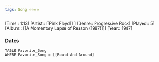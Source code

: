 ```yaml
---
tags: Song ⭐⭐⭐⭐ 
---
```

[Time:: 1:13]
[Artist:: [[Pink Floyd]] ]
[Genre:: Progressive Rock]
[Played:: 5]
[Album:: [[A Momentary Lapse of Reason (1987)]]]
[Year:: 1987]
### Dates
````dataview
TABLE Favorite_Song
WHERE Favorite_Song = [[Round And Around]]
````